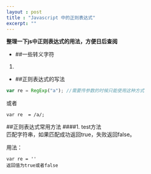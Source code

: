 ```yaml
---
layout : post
title : "Javascript 中的正则表达式"
excerpt: ""
---
```


**整理一下js中正则表达式的用法，方便日后查阅**
* ##一些转义字符

 1.


* ##正则表达式的写法	

```javascript	
var re = RegExp("a"); //需要传参数的时候只能使用这种方式
```	

或者	

```	
var re  = /a/; 
```	

##正则表达式常用方法	
####1. test方法	
匹配字符串，如果匹配成功返回true，失败返回false。
	
用法： 	
```
var re = ''
返回值为true或者false


